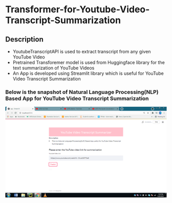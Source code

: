 # Transformer-for-Youtube-Video-Transcript-Summarization


## Description
- YoutubeTranscriptAPI is used to extract transcript from any given YouTube Video
- Pretrained Transforemer model is used from Huggingface library for the text summarization of YouTube Videos 
- An App is developed using Streamlit library which is useful for YouTube Video Transcript Summarization



### Below is the snapshot of Natural Language Processing(NLP) Based App for YouTube Video Transcript Summarization

![](https://github.com/revanks/Transformer-for-Youtube-Video-Transcript-Summarization/blob/main/Youtube_trasncript_Summerizer_app.png)















